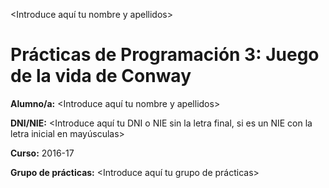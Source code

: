 <Introduce aquí tu nombre y apellidos>

# Prácticas de Programación 3: Juego de la vida de Conway
**Alumno/a:** <Introduce aquí tu nombre y apellidos>

**DNI/NIE:** <Introduce aquí tu DNI o NIE sin la letra final, si es un NIE con la letra inicial en mayúsculas>

**Curso:** 2016-17

**Grupo de prácticas:** <Introduce aquí tu grupo de prácticas>
